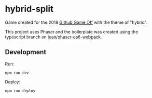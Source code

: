 hybrid-split
===========

Game created for the 2018
[Github Game Off](https://blog.github.com/2018-11-01-game-off-2018-theme-announcement/)
with the theme of "hybrid".

This project uses Phaser and the boilerplate was created using the typescript branch on
[lean/phaser-es6-webpack](https://github.com/lean/phaser-es6-webpack/tree/typescript).

## Development

Run:

```
npm run dev
```


Deploy:

```
npm run deploy
```
